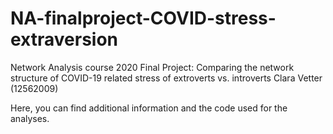 # NA-finalproject-COVID-stress-extraversion
Network Analysis course 2020
Final Project: Comparing the network structure of COVID-19 related stress of extroverts vs. introverts
Clara Vetter (12562009)

Here, you can find additional information and the code used for the analyses.

